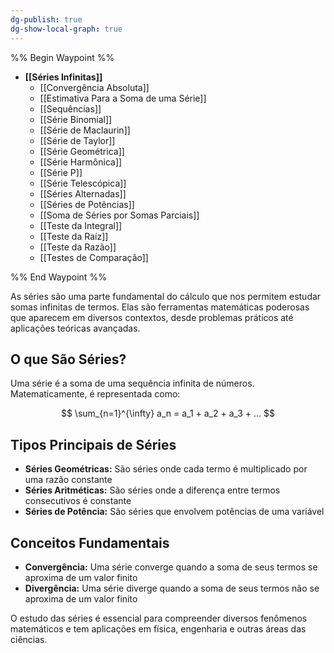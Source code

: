 ```yaml
---
dg-publish: true
dg-show-local-graph: true
---
```


%% Begin Waypoint %%

- **[[Séries Infinitas]]**
	- [[Convergência Absoluta]]
	- [[Estimativa Para a Soma de uma Série]]
	- [[Sequências]]
	- [[Série Binomial]]
	- [[Série de Maclaurin]]
	- [[Série de Taylor]]
	- [[Série Geométrica]]
	- [[Série Harmônica]]
	- [[Série P]]
	- [[Série Telescópica]]
	- [[Séries Alternadas]]
	- [[Séries de Potências]]
	- [[Soma de Séries por Somas Parciais]]
	- [[Teste da Integral]]
	- [[Teste da Raíz]]
	- [[Teste da Razão]]
	- [[Testes de Comparação]]

%% End Waypoint %%

As séries são uma parte fundamental do cálculo que nos permitem estudar somas infinitas de termos. Elas são ferramentas matemáticas poderosas que aparecem em diversos contextos, desde problemas práticos até aplicações teóricas avançadas.

## O que São Séries?

Uma série é a soma de uma sequência infinita de números. Matematicamente, é representada como:

$$
 \sum_{n=1}^{\infty} a_n = a_1 + a_2 + a_3 + … 
$$

## Tipos Principais de Séries

- **Séries Geométricas:** São séries onde cada termo é multiplicado por uma razão constante
- **Séries Aritméticas:** São séries onde a diferença entre termos consecutivos é constante
- **Séries de Potência:** São séries que envolvem potências de uma variável

## Conceitos Fundamentais

- **Convergência:** Uma série converge quando a soma de seus termos se aproxima de um valor finito
- **Divergência:** Uma série diverge quando a soma de seus termos não se aproxima de um valor finito

O estudo das séries é essencial para compreender diversos fenômenos matemáticos e tem aplicações em física, engenharia e outras áreas das ciências.
